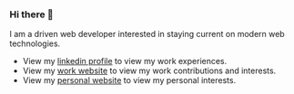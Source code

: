 ### Hi there 👋

I am a driven web developer interested in staying current on modern web technologies.

- View my [linkedin profile](https://www.linkedin.com/in/cjogles/) to view my work experiences.
- View my [work website](/) to view my work contributions and interests.
- View my [personal website](/) to view my personal interests.

<!--
**cjogles/cjogles** is a ✨ _special_ ✨ repository because its `README.md` (this file) appears on your GitHub profile.

Here are some ideas to get you started:

- 🔭 I’m currently working on ...
- 🌱 I’m currently learning ...
- 👯 I’m looking to collaborate on ...
- 🤔 I’m looking for help with ...
- 💬 Ask me about ...
- 📫 How to reach me: ...
- 😄 Pronouns: ...
- ⚡ Fun fact: ...
-->
